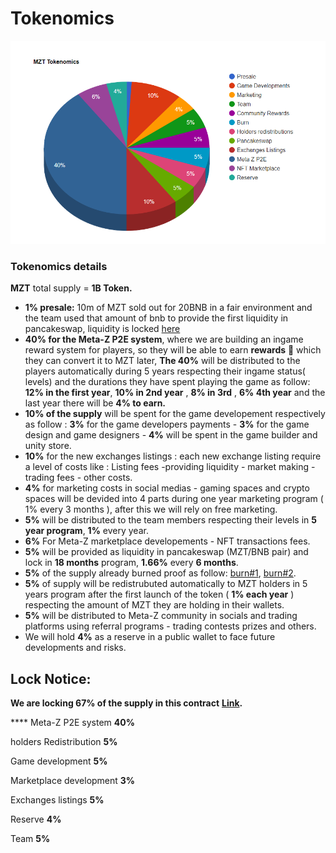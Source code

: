 # Tokenomics

![MZT total supply = 1B Token](<../.gitbook/assets/MZT tokenomics.PNG>)

### Tokenomics details

**MZT** total supply = **1B Token.**

* **1% presale:** 10m of MZT sold out for 20BNB in a fair environment and the team used that amount of bnb to provide the first liquidity in pancakeswap, liquidity is locked [here](https://deeplock.io/lock/0x571986D509D4F6f85858b5846151Dc572484B94e)
* **40% for the Meta-Z P2E system**, where we are building an ingame reward system for players, so they will be able to earn **rewards** :gem: which they can convert it to MZT later, **The 40%** will be distributed to the players automatically during 5 years respecting their ingame status( levels) and the durations they have spent playing the game as follow: **12% in the first year**, **10% in 2nd year** , **8% in 3rd** , **6% 4th year** and the last year there will be **4% to earn.**
* **10% of the supply** will be spent for the game developement respectively as follow : **3%** for the game developers payments - **3%** for the game design and game designers - **4%** will be spent in the game builder and unity store.
* **10%** for the new exchanges listings : each new exchange listing require a level of costs like : Listing fees -providing liquidity - market making - trading fees - other costs.
* **4%** for marketing costs in social medias - gaming spaces and crypto spaces will be devided into 4 parts during one year marketing program ( 1% every 3 months ), after this we will rely on free marketing.
* **5%** will be distributed to the team members respecting their levels in **5 year program**, **1%** every year.
* **6%** For Meta-Z marketplace developements - NFT transactions fees.
* **5%** will be provided as liquidity in pancakeswap (MZT/BNB pair) and lock in **18 months** program, **1.66%** every **6 months**.
* **5%** of the supply already burned proof as follow: [burn#1](https://bscscan.com/tx/0x79246264cb787bc5c6500ff8fb11157230205778ae58ce59648908b6f4f6e50f), [burn#2](https://bscscan.com/tx/0x3eb4ce42ad57ceb88a7f86dc55e9387e58655197e8829ebf48b0c0efd5036390).
* **5%** of supply will be redistrubuted automatically to MZT holders in 5 years program after the first launch of the token ( **1% each year** ) respecting the amount of MZT they are holding in their wallets.
* **5%** will be distributed to Meta-Z community in socials and trading platforms using referral programs - trading contests prizes and others.
* We will hold **4%** as a reserve in a public wallet to face future developments and risks.

## Lock Notice:

**We are locking 67% of the supply in this contract** [**Link**](https://bscscan.com/token/0x5ef6b5abaa7e9b75fa4daebf0fc722f9aff12b40?a=0x202ae374d301af22a78df38d1cad3587ac7a6bcf)**.**

&#x20;**** Meta-Z P2E system **40%**

holders Redistribution **5%**

Game development **5%**

Marketplace development **3%**

Exchanges listings **5%**

Reserve **4%**

Team **5%**
